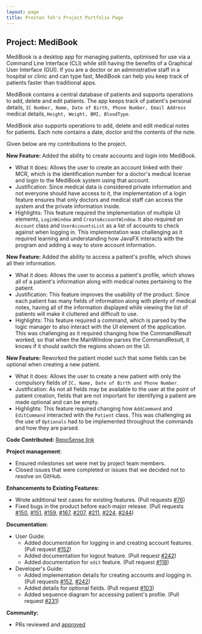 ```yaml
---
layout: page
title: Preston Toh's Project Portfolio Page
---
```


## Project: MediBook

MediBook is a desktop app for managing patients, optimised for use via a Command Line Interface (CLI) while still
having the benefits of a Graphical User Interface (GUI). If you are a doctor or an administrative staff in a
hospital or clinic and can type fast, MediBook can help you keep track of patients faster than traditional apps.

MediBook contains a central database of patients and supports operations to add, delete and edit patients. The
app keeps track of patient's personal details, `IC Number, Name, Date of Birth, Phone Number, Email Address`
medical details, `Height, Weight, BMI, BloodType`. 

MediBook also supports operations to add, delete and edit medical notes for patients. Each note contains a date,
doctor and the contents of the note.

Given below are my contributions to the project.

**New Feature:** Added the ability to create accounts and login into MediBook.
* What it does: Allows the user to create an account linked with their MCR, which is the identification number for
a doctor's medical license and login to the MediBook system using that account.
* Justification: Since medical data is considered private information and not everyone should have access to it,
the implementation of a login feature ensures that only doctors and medical staff can access the system and the
private information inside.
* Highlights: This feature required the implementation of multiple UI elements, `LoginWindow` and `CreateAccountWindow`.
It also required an `Account` class and `UserAccountsList` as a list of accounts to check against when logging in.
This implementation was challenging as it required learning and understanding how JavaFX interacts with the program and
adding a way to store account information.

**New Feature:** Added the ability to access a patient's profile, which shows all their information.
* What it does: Allows the user to access a patient's profile, which shows all of a patient's information along with
medical notes pertaining to the patient.
* Justification: This feature improves the usability of the product. Since each patient has many fields of information
along with plenty of medical notes, having all of the information displayed while viewing the list of patients will make
it cluttered and difficult to use.
* Highlights: This feature required a command, which is parsed by the logic manager to also interact with the UI element
of the application. This was challenging as it required changing how the CommandResult worked, so that when the
MainWindow parses the CommandResult, it knows if it should switch the regions shown on the UI.

**New Feature:** Reworked the patient model such that some fields can be optional when creating a new patient.
* What it does: Allows the user to create a new patient with only the compulsory fields of `IC, Name, Date of Birth and
Phone Number`.
* Justification: As not all fields may be available to the user at the point of patient creation, fields that are not
important for identifying a patient are made optional and can be empty.
* Highlights: This feature required changing how `AddCommand` and `EditCommand` interacted with the `Patient` class.
This was challenging as the use of `Optionals` had to be implemented throughout the commands and how they are parsed.

**Code Contributed:** [RepoSense link](https://nus-cs2103-ay2021s1.github.io/tp-dashboard/#breakdown=true&search=prestontyr)

**Project management**:
* Ensured milestones set were met by project team members.
* Closed issues that were completed or issues that we decided not to resolve on GitHub.

**Enhancements to Existing Features:**
* Wrote additional test cases for existing features. (Pull requests [\#76](https://github.com/AY2021S1-CS2103T-F13-3/tp/pull/76))
* Fixed bugs in the product before each major release. (Pull requests [\#150](https://github.com/AY2021S1-CS2103T-F13-3/tp/pull/150),
[\#151](https://github.com/AY2021S1-CS2103T-F13-3/tp/pull/151), [\#159](https://github.com/AY2021S1-CS2103T-F13-3/tp/pull/159),
[\#167](https://github.com/AY2021S1-CS2103T-F13-3/tp/pull/167), [\#207](https://github.com/AY2021S1-CS2103T-F13-3/tp/pull/207),
[\#211](https://github.com/AY2021S1-CS2103T-F13-3/tp/pull/211), [\#224](https://github.com/AY2021S1-CS2103T-F13-3/tp/pull/224),
[\#244](https://github.com/AY2021S1-CS2103T-F13-3/tp/pull/244))

**Documentation:**
* User Guide:
    * Added documentation for logging in and creating account features. (Pull request [\#152](https://github.com/AY2021S1-CS2103T-F13-3/tp/pull/152))
    * Added documentation for logout feature. (Pull request [\#242](https://github.com/AY2021S1-CS2103T-F13-3/tp/pull/242))
    * Added documentation for `edit` feature. (Pull request [\#118](https://github.com/AY2021S1-CS2103T-F13-3/tp/pull/118))
* Developer's Guide:
    * Added implementation details for creating accounts and logging in. (Pull requests [\#152](https://github.com/AY2021S1-CS2103T-F13-3/tp/pull/103),
    [\#242]((https://github.com/AY2021S1-CS2103T-F13-3/tp/pull/242)))
    * Added details for optional fields. (Pull request [\#103](https://github.com/AY2021S1-CS2103T-F13-3/tp/pull/103))
    * Added sequence diagram for accessing patient's profile. (Pull request [\#231](https://github.com/AY2021S1-CS2103T-F13-3/tp/pull/231))

**Community:**
* PRs reviewed and [approved](https://github.com/AY2021S1-CS2103T-F13-3/tp/pulls?q=is%3Apr+is%3Aclosed+reviewed-by%3APrestonTYR+)
